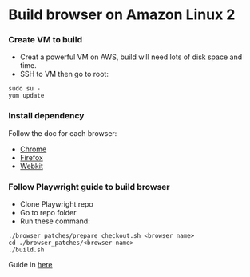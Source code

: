 # Build browser on Amazon Linux 2

### Create VM to build
- Creat a powerful VM on AWS, build will need lots of disk space and time.
- SSH to VM then go to root: 
```
sudo su -
yum update
```

### Install dependency
Follow the doc for each browser:
- [Chrome](https://github.com/help-14/playwright-amazon-linux-build/blob/master/docs/Chrome.md)
- [Firefox](https://github.com/help-14/playwright-amazon-linux-build/blob/master/docs/Firefox.md)
- [Webkit](https://github.com/help-14/playwright-amazon-linux-build/blob/master/docs/Webkit.md)

### Follow Playwright guide to build browser
- Clone Playwright repo
- Go to repo folder
- Run these command:
```
./browser_patches/prepare_checkout.sh <browser name>
cd ./browser_patches/<browser name>
./build.sh
```
Guide in [here](https://github.com/microsoft/playwright/tree/master/browser_patches)
